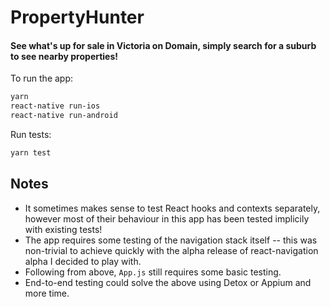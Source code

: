 # PropertyHunter

#### See what's up for sale in Victoria on Domain, simply search for a suburb to see nearby properties!

To run the app:

```sh
yarn
react-native run-ios
react-native run-android
```

Run tests:

```sh
yarn test
```

## Notes

- It sometimes makes sense to test React hooks and contexts separately, however most of their behaviour in this app has been tested implicily with existing tests!
- The app requires some testing of the navigation stack itself -- this was non-trivial to achieve quickly with the alpha release of react-navigation alpha I decided to play with.
- Following from above, `App.js` still requires some basic testing.
- End-to-end testing could solve the above using Detox or Appium and more time.

